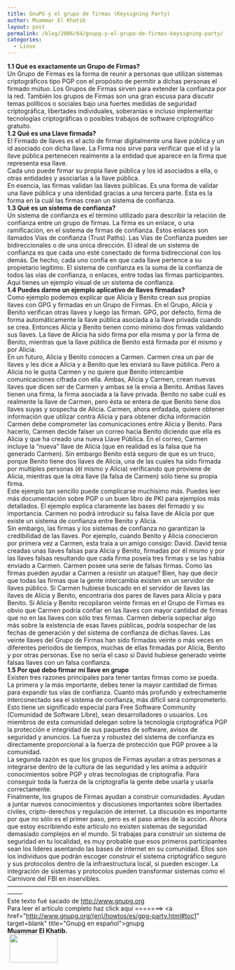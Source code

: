 ```yaml
---
title: GnuPG y el grupo de firmas (Keysigning Party)
author: Muammar El Khatib
layout: post
permalink: /blog/2006/04/gnupg-y-el-grupo-de-firmas-keysigning-party/
categories:
  - Linux
---
```

**1.1 Qué es exactamente un Grupo de Firmas?**  
Un Grupo de Firmas es la forma de reunir a personas que utilizan sistemas criptográficos tipo PGP con el propósito de permitir a dichas personas el firmado mútuo. Los Grupos de Firmas sirven para extender la confianza por la red. También los grupos de Firmas son una gran escusa para discutir temas políticos o sociales bajo una fuertes medidas de seguridad criptográfica, libertades individuales, soberanías e incluso implementar tecnologías criptográficas o posibles trabajos de software criptográfico gratuito.  
**1.2 Qué es una Llave firmada?**  
El Firmado de llaves es el acto de firmar digitalmente una llave pública y un id asociado con dicha llave. La Firma nos sirve para verificar que el id y la llave pública pertenecen realmente a la entidad que aparece en la firma que representa esa llave.  
Cada uno puede firmar su propia llave pública y los id asociados a ella, o otras entidades y asociarlas a la llave pública.  
En esencia, las firmas validan las llaves públicas. Es una forma de validar una llave pública y una identidad gracias a una tercera parte. Esta es la forma en la cuál las firmas crean un sistema de confianza.  
**1.3 Qué es un sistema de confianza?**  
Un sistema de confianza es el término utilizado para describir la relación de confianza entre un grupo de firmas. La firma es un enlace, o una ramificación, en el sistema de firmas de confianza. Estos enlaces son llamados Vias de confianza (Trust Paths). Las Vías de Confianza pueden ser bidireccionales o de una única dirección. El ideal de un sistema de confianza es que cada uno esté conectado de forma bidireccional con los demás. De hecho, cada uno confia en que cada llave pertence a su propietario legítimo. El sistema de confianza es la suma de la confianza de todos las vías de confianza, o enlaces, entre todas las firmas participantes. Aquí tienes un ejemplo visual de un sistema de confianza.  
**1.4 Puedes darme un ejemplo aplicativo de llaves firmadas?**  
Como ejemplo podemos explicar que Alicia y Benito crean sus propias llaves con GPG y firmadas en un Grupo de Firmas. En el Grupo, Alicia y Benito verifican otras llaves y luego las firman. GPG, por defecto, firma de forma automáticamente la llave pública asociada a la llave privada cuando se crea. Entonces Alicia y Benito tienen como mínimo dos firmas validando sus llaves. La llave de Alicia ha sido firma por ella misma y por la firma de Benito, mientras que la llave pública de Benito está firmada por él mismo y por Alicia.  
En un futuro, Alicia y Benito conocen a Carmen. Carmen crea un par de llaves y les dice a Alicia y a Benito que les enviará su llave pública. Pero a Alicia no le gusta Carmen y no quiere que Benito intercambie comunicaciones cifrada con ella. Ambas, Alicia y Carmen, crean nuevas llaves que dicen ser de Carmen y ambas se la envia a Benito. Ambas llaves tienen una firma, la firma asociada a la llave privada. Benito no sabe cuál es realmente la llave de Carmen, pero ésta se entera de que Benito tiene dos llaves suyas y sospecha de Alicia. Carmen, ahora enfadada, quiere obtener información que utilizar contra Alicia y para obtener dicha información Carmen debe comprometer las comunicaciones entre Alicia y Benito. Para hacerlo, Carmen decide falser un correo hacia Benito diciendo que ella es Alicia y que ha creado una nueva Llave Pública. En el correo, Carmen incluye la &#8220;nueva&#8221; llave de Alicia (que en realidad es la falsa que ha generado Carmen). Sin embargo Benito está seguro de que es un truco, porque Benito tiene dos llaves de Alicia, una de las cuales ha sido firmada por multiples personas (él mismo y Alicia) verificando que proviene de Alicia, mientras que la otra llave (la falsa de Carmen) sólo tiene su propia firma.  
Este ejemplo tan sencillo puede complicarse muchisimo más. Puedes leer más documentación sobre PGP o un buen libro de PKI para ejemplos más detallados. El ejemplo explica claramente las bases del firmado y su importancia. Carmen no podrá introducir su falsa llave de Alicia por que existe un sistema de confianza entre Benito y Alicia.  
Sin embargo, las firmas y los sistemas de confianza no garantizan la credibilidad de las llaves. Por ejemplo, cuando Benito y Alicia conocieron por primera vez a Carmen, esta traía a un amigo consigo: David. David tenia creadas unas llaves falsas para Alicia y Benito, firmadas por él mismo y por las llaves falsas resultando que cada firma poseía tres firmas y se las había enviado a Carmen. Carmen posee una serie de falsas firmas. Como las firmas pueden ayudar a Carmen a resistir un ataque? Bien, hay que decir que todas las firmas que la gente intercambia existen en un servidor de llaves público. Si Carmen hubiese buscado en el servidor de llaves las llaves de Alicia y Benito, encontraría dos pares de llaves para Alicia y para Benito. Si Alicia y Benito recopilaron veinte firmas en el Grupo de Firmas es obvio que Carmen podría confiar en las llaves con mayor cantidad de firmas que no en las llaves con sólo tres firmas. Carmen debería sopechar algo más sobre la existencia de esas llaves públicas, podría sospechar de las fechas de generación y del sistema de confianza de dichas llaves. Las veinte llaves del Grupo de Firmas han sido firmadas veinte o más veces en diferentes periodos de tiempos, muchas de ellas firmadas por Alicia, Benito y por otras personas. Ese no sería el caso si David hubiese generado veinte falsas llaves con un falsa confianza.  
**1.5 Por qué debo firmar mi llave en grupo**  
Existen tres razones principales para tener tantas firmas como se pueda.  
La primera y la más importante, debes tener la mayor cantidad de firmas para expandir tus vías de confianza. Cuanto más profundo y extrechamente interconectado sea el sistema de confianza, más difícil será comprometerlo. Esto tiene un significado especial para Free Software Community (Comunidad de Software Libre), sean desarrolladores o usuarios. Los miembros de esta comunidad delegan sobre la tecnología criptográfica PGP la protección e integridad de sus paquetes de software, avisos de seguridad y anuncios. La fuerza y robustez del sistema de confianza es directamente proporcional a la fuerza de protección que PGP provee a la comunidad.  
La segunda razón es que los grupos de Firmas ayudan a otras personas a integrarse dentro de la cultura de las seguridad y les anima a adquirir conocimientos sobre PGP y otras tecnologias de criptografía. Para conseguir toda la fuerza de la criptografía la gente debe usarla y usarla correctamente.  
Finalmente, los grupos de Firmas ayudan a construir comunidades. Ayudan a juntar nuevos conocimientos y discusiones importantes sobre libertades civiles, cripto-derechos y regulación de internet. La discusión es importante por que no sólo es el primer paso, pero es el paso antes de la acción. Ahora que estoy escribiendo este artículo no existen sistemas de seguridad demasiado complejos en el mundo. Si trabajas para construir un sistema de seguridad en tu localidad, es muy probable que esos primeros participantes sean los líderes asentando las bases de internet en su comunidad. Ellos son los individuos que podrán escoger construir el sistema criptográfico seguro y sus protocolos dentro de la infraestructura local, si pueden escoger. La integración de sistemas y protocolos pueden transformar sistemas como el Carnivore del FBI en inservibles.  
&#8212;&#8212;&#8212;&#8212;&#8212;&#8212;&#8212;&#8212;&#8212;&#8212;&#8212;&#8212;&#8212;&#8212;&#8212;&#8212;&#8212;&#8212;&#8212;&#8212;&#8212;&#8212;&#8212;&#8212;&#8212;&#8212;&#8212;&#8212;&#8212;&#8212;&#8212;&#8212;&#8212;&#8212;&#8212;&#8212;&#8212;&#8212;&#8211;  
Este texto fué sacado de http://www.gnupg.org  
Para leer el artículo completo haz click aquí =======> <a href="http://www.gnupg.org/(en)/howtos/es/gpg-party.html#toc1" target=blank" title="Gnupg en español">gnupg</a>  
**Muammar El Khatib.**  
<img width='110' height='64' style="float: left; border: 0px; padding-left: 5px; padding-right: 5px;" src="/uploads/pics/403107.serendipityThumb.png" alt="" />